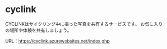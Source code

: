 # cyclink
CYCLINKはサイクリング中に撮った写真を共有するサービスです。
お気に入りの場所や体験を共有しましょう。

URL：https://cyclink.azurewebsites.net/index.php
